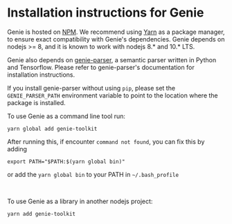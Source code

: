 # Installation instructions for Genie

Genie is hosted on [NPM](https://npmjs.com). We recommend using [Yarn](https://yarnpkg.com)
as a package manager, to ensure exact compatibility with Genie's dependencies. Genie depends
on nodejs >= 8, and it is known to work with nodejs 8.* and 10.* LTS.

Genie also depends on [genie-parser](https://github.com/Stanford-Mobisocial-IoT-Lab/genie-parser), a semantic
parser written in Python and Tensorflow. Please refer to genie-parser's documentation for installation
instructions.

If you install genie-parser without using `pip`, please set the `GENIE_PARSER_PATH` environment variable to point to
the location where the package is installed.

To use Genie as a command line tool run:
```
yarn global add genie-toolkit
```

After running this, if encounter `command not found`, you can fix this by adding
```
export PATH="$PATH:$(yarn global bin)"
``` 
or add the `yarn global bin` to your PATH in `~/.bash_profile`

<br />

To use Genie as a library in another nodejs project:
```
yarn add genie-toolkit
```
